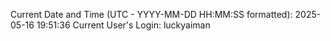 Current Date and Time (UTC - YYYY-MM-DD HH:MM:SS formatted): 2025-05-16 19:51:36
Current User's Login: luckyaiman
